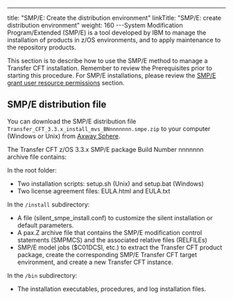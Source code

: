 ---
title: "SMP/E: Create the distribution environment"
linkTitle: "SMP/E: create distribution environment"
weight: 160
---System Modification Program/Extended (SMP/E) is a tool developed by IBM to manage the installation of products in z/OS environments, and to apply maintenance to the repository products.

This section is to describe how to use the SMP/E method to manage a Transfer CFT installation. Remember to review the Prerequisites prior to starting this procedure. For SMP/E installations, please review the [SMP/E grant user resource permissions](../../c_about_zos/r_prerequistes_zos#SMP/E) section.

## SMP/E distribution file

You can download the SMP/E distribution file `Transfer_CFT_3.3.x_install_mvs_BNnnnnnnn.smpe.zip` to your computer (Windows or Unix) from [Axway Sphere](https://www.support.axway.com/).

The Transfer CFT z/OS 3.3.x SMP/E package Build Number nnnnnnn archive file contains:

In the root folder:  

- Two installation scripts: setup.sh (Unix) and setup.bat (Windows)
- Two license agreement files: EULA.html and EULA.txt

In the `/install` subdirectory:

- A file (silent_smpe_install.conf) to customize the silent installation or default parameters.
- A pax.Z archive file that contains the SMP/E modification control statements (SMPMCS) and the associated relative files (RELFILEs)
- SMP/E model jobs ($C01DCSI, etc.) to extract the Transfer CFT product package, create the corresponding SMP/E Transfer CFT target environment, and create a new Transfer CFT instance.

In the `/bin` subdirectory:

- The installation executables, procedures, and log installation files.
